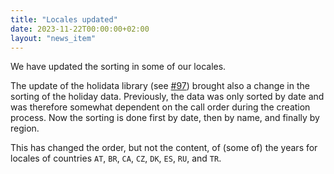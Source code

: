 ```yaml
---
title: "Locales updated"
date: 2023-11-22T00:00:00+02:00
layout: "news_item"
---
```


We have updated the sorting in some of our locales.
<!--more-->
The update of the holidata library (see [#97](https://github.com/GothenburgBitFactory/holidata/pull/97)) brought also a change in the sorting of the holiday data.
Previously, the data was only sorted by date and was therefore somewhat dependent on the call order during the creation process.
Now the sorting is done first by date, then by name, and finally by region.

This has changed the order, but not the content, of (some of) the years for locales of countries `AT`, `BR`, `CA`, `CZ`, `DK`, `ES`, `RU`, and `TR`.
